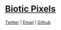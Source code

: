# [Biotic Pixels](http://bioticpixels.com "bioticpixels.com") #

[Twitter](http://twitter.com/bioticpixels "twitter.com/bioticpixels") | [Email](mailto:bioticpixel@gmail.com "bioticpixel@gmail.com") | [Github](http://github.com/BioticPixels "github.com/BioticPixels")

